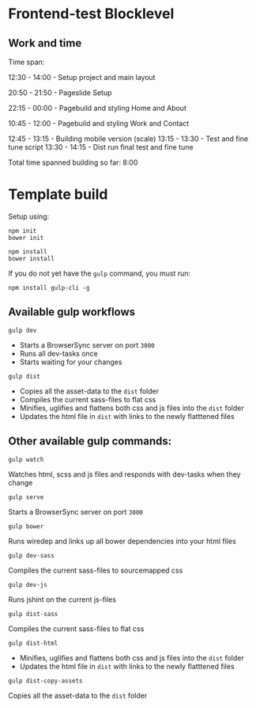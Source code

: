 # Frontend-test Blocklevel

## Work and time

Time span:

12:30 - 14:00 - Setup project and main layout

20:50 - 21:50 - Pageslide Setup

22:15 - 00:00 - Pagebuild and styling Home and About

10:45 - 12:00 - Pagebuild and styling Work and Contact

12:45 - 13:15 - Building mobile version (scale)
13:15 - 13:30 - Test and fine tune script
13:30 - 14:15 - Dist run final test and fine tune

Total time spanned building so far: 8:00


# Template build

Setup using:

```
npm init
bower init

npm install
bower install
```

If you do not yet have the `gulp` command, you must run:

```
npm install gulp-cli -g
```

## Available gulp workflows

```
gulp dev
```

- Starts a BrowserSync server on port `3000`
- Runs all dev-tasks once
- Starts waiting for your changes

```
gulp dist
```

- Copies all the asset-data to the `dist` folder
- Compiles the current sass-files to flat css
- Minifies, uglifies and flattens both css and js files into the `dist` folder
- Updates the html file in `dist` with links to the newly flatttened files

## Other available gulp commands:

```
gulp watch
```

Watches html, scss and js files and responds with dev-tasks when they change

```
gulp serve
```

Starts a BrowserSync server on port `3000`

```
gulp bower
```

Runs wiredep and links up all bower dependencies into your html files

```
gulp dev-sass

```

Compiles the current sass-files to sourcemapped css

```
gulp dev-js
```

Runs jshint on the current js-files


```
gulp dist-sass
```

Compiles the current sass-files to flat css

```
gulp dist-html
```

- Minifies, uglifies and flattens both css and js files into the `dist` folder
- Updates the html file in `dist` with links to the newly flatttened files

```
gulp dist-copy-assets
```

Copies all the asset-data to the `dist` folder
